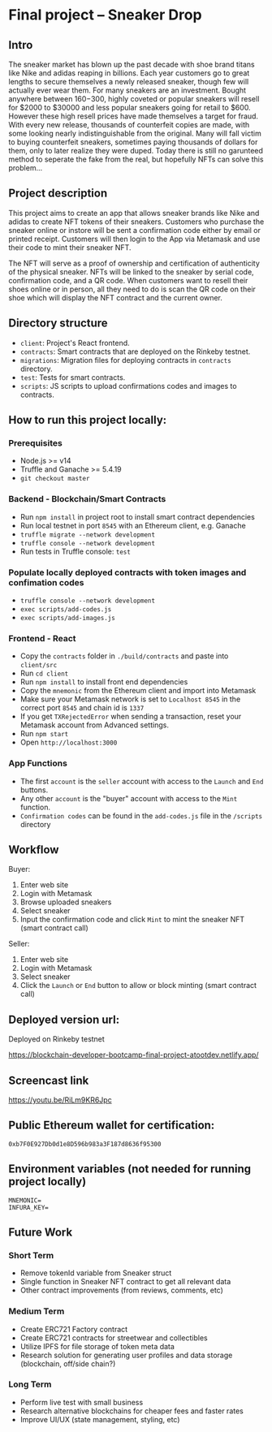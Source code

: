# Final project – Sneaker Drop

## Intro

The sneaker market has blown up the past decade with shoe brand titans like Nike and adidas reaping in billions. Each year customers go to great lengths to secure themselves a newly released sneaker, though few will actually ever wear them. For many sneakers are an investment. Bought anywhere between $160-$300, highly coveted or popular sneakers will resell for $2000 to $30000 and less popular sneakers going for retail to $600. However these high resell prices have made themselves a target for fraud. With every new release, thousands of counterfeit copies are made, with some looking nearly indistinguishable from the original. Many will fall victim to buying counterfeit sneakers, sometimes paying thousands of dollars for them, only to later realize they were duped. Today there is still no garunteed method to seperate the fake from the real, but hopefully NFTs can solve this problem...

## Project description

This project aims to create an app that allows sneaker brands like Nike and adidas to create NFT tokens of their sneakers. Customers who purchase the sneaker online or instore will be sent a confirmation code either by email or printed receipt. Customers will then login to the App via Metamask and use their code to mint their sneaker NFT. 

The NFT will serve as a proof of ownership and certification of authenticity of the physical sneaker.
NFTs will be linked to the sneaker by serial code, confirmation code, and a QR code.
When customers want to resell their shoes online or in person, all they need to do is scan the QR code on their shoe which will display the NFT contract and the current owner.

## Directory structure

- `client`: Project's React frontend.
- `contracts`: Smart contracts that are deployed on the Rinkeby testnet.
- `migrations`: Migration files for deploying contracts in `contracts` directory.
- `test`: Tests for smart contracts.
- `scripts`: JS scripts to upload confirmations codes and images to contracts.
## How to run this project locally:

### Prerequisites

- Node.js >= v14
- Truffle and Ganache >= 5.4.19
- `git checkout master`

### Backend - Blockchain/Smart Contracts

- Run `npm install` in project root to install smart contract dependencies
- Run local testnet in port `8545` with an Ethereum client, e.g. Ganache
- `truffle migrate --network development`
- `truffle console --network development`
- Run tests in Truffle console: `test`

### Populate locally deployed contracts with token images and confimation codes

- `truffle console --network development`
- `exec scripts/add-codes.js`
- `exec scripts/add-images.js`
### Frontend - React

- Copy the `contracts` folder in `./build/contracts` and paste into `client/src`
- Run `cd client`
- Run `npm install` to install front end dependencies
- Copy the `mnemonic` from the Ethereum client and import into Metamask
- Make sure your Metamask network is set to `Localhost 8545` in the correct port `8545` and chain id is `1337`
- If you get `TXRejectedError` when sending a transaction, reset your Metamask account from Advanced settings.
- Run `npm start`
- Open `http://localhost:3000`

### App Functions

- The first `account` is the `seller` account with access to the `Launch` and `End` buttons.
- Any other `account` is the "buyer" account with access to the `Mint` function.
- `Confirmation codes` can be found in the `add-codes.js` file in the `/scripts` directory
## Workflow

Buyer:
1. Enter web site
2. Login with Metamask
3. Browse uploaded sneakers
4. Select sneaker
5. Input the confirmation code and click `Mint` to mint the sneaker NFT (smart contract call)

Seller:
1. Enter web site
2. Login with Metamask
3. Select sneaker
4. Click the `Launch` or `End` button to allow or block minting (smart contract call)

## Deployed version url:
Deployed on Rinkeby testnet

https://blockchain-developer-bootcamp-final-project-atootdev.netlify.app/

## Screencast link

https://youtu.be/RiLm9KR6Jpc

## Public Ethereum wallet for certification:

`0xb7F0E927Db0d1e8D596b983a3F187d8636f95300`

## Environment variables (not needed for running project locally)

```
MNEMONIC=
INFURA_KEY=
```

## Future Work
### Short Term
- Remove tokenId variable from Sneaker struct
- Single function in Sneaker NFT contract to get all relevant data
- Other contract improvements (from reviews, comments, etc)
### Medium Term
- Create ERC721 Factory contract
- Create ERC721 contracts for streetwear and collectibles
- Utilize IPFS for file storage of token meta data
- Research solution for generating user profiles and data storage (blockchain, off/side chain?)
### Long Term
- Perform live test with small business
- Research alternative blockchains for cheaper fees and faster rates
- Improve UI/UX (state management, styling, etc)

